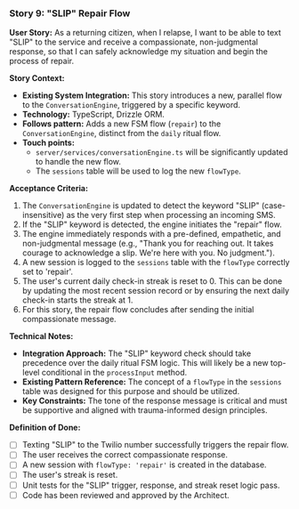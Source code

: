 ### **Story 9: "SLIP" Repair Flow**

**User Story:**
As a returning citizen, when I relapse, I want to be able to text "SLIP" to the service and receive a compassionate, non-judgmental response, so that I can safely acknowledge my situation and begin the process of repair.

**Story Context:**
*   **Existing System Integration:** This story introduces a new, parallel flow to the `ConversationEngine`, triggered by a specific keyword.
*   **Technology:** TypeScript, Drizzle ORM.
*   **Follows pattern:** Adds a new FSM flow (`repair`) to the `ConversationEngine`, distinct from the `daily` ritual flow.
*   **Touch points:**
    *   `server/services/conversationEngine.ts` will be significantly updated to handle the new flow.
    *   The `sessions` table will be used to log the new `flowType`.

**Acceptance Criteria:**
1.  The `ConversationEngine` is updated to detect the keyword "SLIP" (case-insensitive) as the very first step when processing an incoming SMS.
2.  If the "SLIP" keyword is detected, the engine initiates the "repair" flow.
3.  The engine immediately responds with a pre-defined, empathetic, and non-judgmental message (e.g., "Thank you for reaching out. It takes courage to acknowledge a slip. We're here with you. No judgment.").
4.  A new session is logged to the `sessions` table with the `flowType` correctly set to 'repair'.
5.  The user's current daily check-in streak is reset to 0. This can be done by updating the most recent session record or by ensuring the next daily check-in starts the streak at 1.
6.  For this story, the repair flow concludes after sending the initial compassionate message.

**Technical Notes:**
*   **Integration Approach:** The "SLIP" keyword check should take precedence over the daily ritual FSM logic. This will likely be a new top-level conditional in the `processInput` method.
*   **Existing Pattern Reference:** The concept of a `flowType` in the `sessions` table was designed for this purpose and should be utilized.
*   **Key Constraints:** The tone of the response message is critical and must be supportive and aligned with trauma-informed design principles.

**Definition of Done:**
*   [ ] Texting "SLIP" to the Twilio number successfully triggers the repair flow.
*   [ ] The user receives the correct compassionate response.
*   [ ] A new session with `flowType: 'repair'` is created in the database.
*   [ ] The user's streak is reset.
*   [ ] Unit tests for the "SLIP" trigger, response, and streak reset logic pass.
*   [ ] Code has been reviewed and approved by the Architect.

